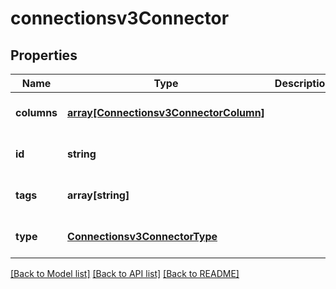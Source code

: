 # connectionsv3Connector

## Properties
Name | Type | Description | Notes
------------ | ------------- | ------------- | -------------
**columns** | [**array[Connectionsv3ConnectorColumn]**](Connectionsv3ConnectorColumn.md) |  | [optional] [default to null]
**id** | **string** |  | [optional] [default to null]
**tags** | **array[string]** |  | [optional] [default to null]
**type** | [**Connectionsv3ConnectorType**](Connectionsv3ConnectorType.md) |  | [optional] [default to null]

[[Back to Model list]](../README.md#documentation-for-models) [[Back to API list]](../README.md#documentation-for-api-endpoints) [[Back to README]](../README.md)


